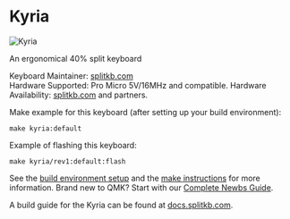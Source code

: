 # Kyria

![Kyria](https://cdn.shopify.com/s/files/1/0227/9171/6941/products/PlateCase_f1870016-98b8-43a9-8aed-3eaf073b367b_900x.jpg?v=1568934600)

An ergonomical 40% split keyboard

Keyboard Maintainer: [splitkb.com](https://github.com/splitkb)  
Hardware Supported: Pro Micro 5V/16MHz and compatible.
Hardware Availability: [splitkb.com](https://splitkb.com) and partners.

Make example for this keyboard (after setting up your build environment):

    make kyria:default

Example of flashing this keyboard:

    make kyria/rev1:default:flash

See the [build environment setup](https://docs.qmk.fm/#/getting_started_build_tools) and the [make instructions](https://docs.qmk.fm/#/getting_started_make_guide) for more information. Brand new to QMK? Start with our [Complete Newbs Guide](https://docs.qmk.fm/#/newbs).

A build guide for the Kyria can be found at [docs.splitkb.com](https://docs.splitkb.com/docs/kyria-build-log/).
